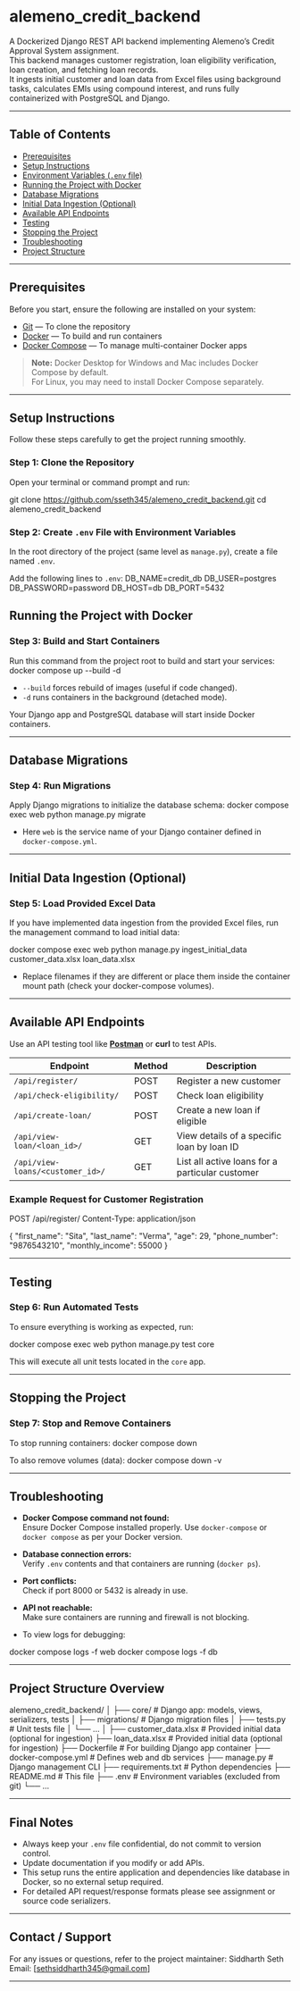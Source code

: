 # alemeno_credit_backend

A Dockerized Django REST API backend implementing Alemeno’s Credit Approval System assignment.  
This backend manages customer registration, loan eligibility verification, loan creation, and fetching loan records.  
It ingests initial customer and loan data from Excel files using background tasks, calculates EMIs using compound interest, and runs fully containerized with PostgreSQL and Django.

---

## Table of Contents

- [Prerequisites](#prerequisites)  
- [Setup Instructions](#setup-instructions)  
- [Environment Variables (`.env` file)](#environment-variables-env-file)  
- [Running the Project with Docker](#running-the-project-with-docker)  
- [Database Migrations](#database-migrations)  
- [Initial Data Ingestion (Optional)](#initial-data-ingestion-optional)  
- [Available API Endpoints](#available-api-endpoints)  
- [Testing](#testing)  
- [Stopping the Project](#stopping-the-project)  
- [Troubleshooting](#troubleshooting)  
- [Project Structure](#project-structure)

---

## Prerequisites

Before you start, ensure the following are installed on your system:

- [Git](https://git-scm.com/downloads) — To clone the repository  
- [Docker](https://docs.docker.com/get-docker/) — To build and run containers  
- [Docker Compose](https://docs.docker.com/compose/install/) — To manage multi-container Docker apps  

> **Note:** Docker Desktop for Windows and Mac includes Docker Compose by default.  
> For Linux, you may need to install Docker Compose separately.

---

## Setup Instructions

Follow these steps carefully to get the project running smoothly.

### Step 1: Clone the Repository

Open your terminal or command prompt and run:

git clone https://github.com/sseth345/alemeno_credit_backend.git
cd alemeno_credit_backend

### Step 2: Create `.env` File with Environment Variables

In the root directory of the project (same level as `manage.py`), create a file named `.env`.

Add the following lines to `.env`:
DB_NAME=credit_db
DB_USER=postgres
DB_PASSWORD=password
DB_HOST=db
DB_PORT=5432

## Running the Project with Docker

### Step 3: Build and Start Containers

Run this command from the project root to build and start your services:
docker compose up --build -d


- `--build` forces rebuild of images (useful if code changed).  
- `-d` runs containers in the background (detached mode).

Your Django app and PostgreSQL database will start inside Docker containers.

---

## Database Migrations

### Step 4: Run Migrations

Apply Django migrations to initialize the database schema:
docker compose exec web python manage.py migrate


- Here `web` is the service name of your Django container defined in `docker-compose.yml`.

---

## Initial Data Ingestion (Optional)

### Step 5: Load Provided Excel Data

If you have implemented data ingestion from the provided Excel files, run the management command to load initial data:

docker compose exec web python manage.py ingest_initial_data customer_data.xlsx loan_data.xlsx

- Replace filenames if they are different or place them inside the container mount path (check your docker-compose volumes).

---

## Available API Endpoints

Use an API testing tool like **[Postman](https://www.postman.com/downloads/)** or **curl** to test APIs.

| Endpoint                | Method | Description                                  |
|-------------------------|--------|----------------------------------------------|
| `/api/register/`        | POST   | Register a new customer                        |
| `/api/check-eligibility/` | POST   | Check loan eligibility                         |
| `/api/create-loan/`     | POST   | Create a new loan if eligible                  |
| `/api/view-loan/<loan_id>/`  | GET    | View details of a specific loan by loan ID    |
| `/api/view-loans/<customer_id>/` | GET    | List all active loans for a particular customer |

### Example Request for Customer Registration

POST /api/register/
Content-Type: application/json

{
"first_name": "Sita",
"last_name": "Verma",
"age": 29,
"phone_number": "9876543210",
"monthly_income": 55000
}

---

## Testing

### Step 6: Run Automated Tests

To ensure everything is working as expected, run:

docker compose exec web python manage.py test core

This will execute all unit tests located in the `core` app.

---

## Stopping the Project

### Step 7: Stop and Remove Containers

To stop running containers:
docker compose down


To also remove volumes (data):
docker compose down -v


---

## Troubleshooting

- **Docker Compose command not found:**  
  Ensure Docker Compose installed properly. Use `docker-compose` or `docker compose` as per your Docker version.

- **Database connection errors:**  
  Verify `.env` contents and that containers are running (`docker ps`).

- **Port conflicts:**  
  Check if port 8000 or 5432 is already in use.

- **API not reachable:**  
  Make sure containers are running and firewall is not blocking.

- To view logs for debugging:

docker compose logs -f web
docker compose logs -f db


---

## Project Structure Overview

alemeno_credit_backend/
│
├── core/ # Django app: models, views, serializers, tests
│ ├── migrations/ # Django migration files
│ ├── tests.py # Unit tests file
│ └── ...
│
├── customer_data.xlsx # Provided initial data (optional for ingestion)
├── loan_data.xlsx # Provided initial data (optional for ingestion)
├── Dockerfile # For building Django app container
├── docker-compose.yml # Defines web and db services
├── manage.py # Django management CLI
├── requirements.txt # Python dependencies
├── README.md # This file
├── .env # Environment variables (excluded from git)
└── ...


---

## Final Notes

- Always keep your `.env` file confidential, do not commit to version control.  
- Update documentation if you modify or add APIs.  
- This setup runs the entire application and dependencies like database in Docker, so no external setup required.  
- For detailed API request/response formats please see assignment or source code serializers.

---

## Contact / Support

For any issues or questions, refer to the project maintainer: Siddharth Seth  
Email: [sethsiddharth345@gmail.com] 

---


